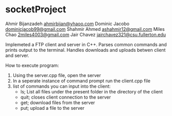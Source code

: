 # socketProject

Ahmir Bijanzadeh ahmirbijan@yhaoo.com
Dominic Jacobo dominicjacob99@gmail.com
Shahmir Ahmed ashahmir12@gmail.com
Miles Chao 2miles4003@gmail.com
Jair Chavez jairchavez321@csu.fullerton.edu

Implemeted a FTP client and server in C++.
Parses common commands and prints output to the terminal.
Handles downloads and uploads betwen client and server.

How to execute program:
1. Using the server.cpp file, open the server
2. In a seperate instance of command prompt run the client.cpp file
3. list of commands you can input into the client:
    - ls; List all files under the present folder in the directory of the client
    - quit; closes client connection to the server
    - get; download files from the server
    - put; upload a file to the server
